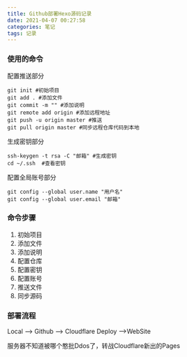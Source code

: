 ```yaml
---
title: Github部署Hexo源码记录
date: 2021-04-07 00:27:58
categories: 笔记
tags: 记录
---
```




###  使用的命令

配置推送部分

```shell
git init #初始项目
git add . #添加文件
git commit -m "" #添加说明
git remote add origin #添加远程地址
git push -u origin master #推送
git pull origin master #同步远程仓库代码到本地
```

生成密钥部分

```shell
ssh-keygen -t rsa -C "邮箱" #生成密钥
cd ~/.ssh  #查看密钥
```

配置全局账号部分

```shell
git config --global user.name "用户名"
git config --global user.email "邮箱"
```



###  命令步骤

1. 初始项目
2. 添加文件
3. 添加说明
4. 配置仓库
5. 配置密钥
6. 配置账号
7. 推送文件
8. 同步源码

###  部署流程

Local --> Github --> Cloudflare Deploy -->WebSite

服务器不知道被哪个憨批Ddos了，转战Cloudflare新出的Pages